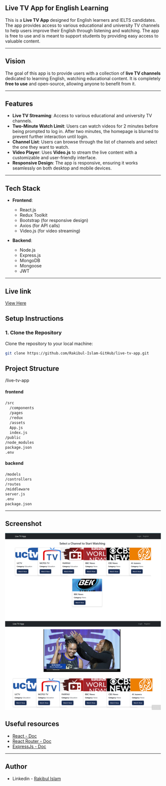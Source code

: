 ## Live TV App for English Learning

This is a **Live TV App** designed for English learners and IELTS candidates. The app provides access to various educational and university TV channels to help users improve their English through listening and watching. The app is free to use and is meant to support students by providing easy access to valuable content.

---

## **Vision**

The goal of this app is to provide users with a collection of **live TV channels** dedicated to learning English, watching educational content. It is completely **free to use** and open-source, allowing anyone to benefit from it.

---

## **Features**

- **Live TV Streaming**: Access to various educational and university TV channels.
- **Two-Minute Watch Limit**: Users can watch videos for 2 minutes before being prompted to log in. After two minutes, the homepage is blurred to prevent further interaction until login.
- **Channel List**: Users can browse through the list of channels and select the one they want to watch.
- **Video Player**: Uses **Video.js** to stream the live content with a customizable and user-friendly interface.
- **Responsive Design**: The app is responsive, ensuring it works seamlessly on both desktop and mobile devices.

---

## **Tech Stack**

- **Frontend**:

  - React.js
  - Redux Toolkit
  - Bootstrap (for responsive design)
  - Axios (for API calls)
  - Video.js (for video streaming)

- **Backend**:
  - Node.js
  - Express.js
  - MongoDB
  - Mongoose
  - JWT

---

## Live link

[View Here](https://live-tv24.netlify.app/)

## **Setup Instructions**

### 1. **Clone the Repository**

Clone the repository to your local machine:

```bash
git clone https://github.com/Rakibul-Islam-GitHub/live-tv-app.git
```

## Project Structure

/live-tv-app

#### frontend

    /src
      /components
      /pages
      /redux
      /assets
      App.js
      index.js
    /public
    /node_modules
    package.json
    .env

#### backend

    /models
    /controllers
    /routes
    /middleware
    server.js
    .env
    package.json

<!-- [server repo](https://github.com/Rakibul-Islam-GitHub/live-tv-API) -->

---

## Screenshot

![Project Screenshot](./homepage.png)
![Project Screenshot](./livetv.png)

## Useful resources

- [React - Doc](https://reactjs.org/)
- [React Router - Doc](https://reactrouter.com/web)
- [ExpressJs - Doc](https://expressjs.com/)

---

## Author

- Linkedin - [Rakibul Islam](https://linkedin.com/in/rakibul21)
